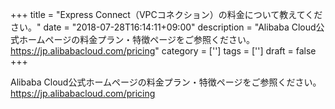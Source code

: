 +++
title = "Express Connect（VPCコネクション）の料金について教えてください。"
date = "2018-07-28T16:14:11+09:00"
description = "Alibaba Cloud公式ホームページの料金プラン・特徴ページをご参照ください。https://jp.alibabacloud.com/pricing"
category = ['']
tags = ['']
draft = false
+++

Alibaba Cloud公式ホームページの料金プラン・特徴ページをご参照ください。
https://jp.alibabacloud.com/pricing
